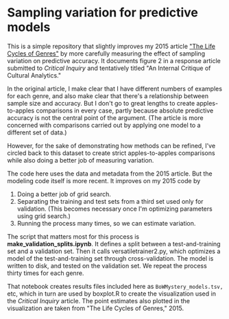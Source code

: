 Sampling variation for predictive models
========================================

This is a simple repository that slightly improves my 2015 article ["The Life Cycles of Genres"](http://culturalanalytics.org/2016/05/the-life-cycles-of-genres/) by more carefully measuring the effect of sampling variation on predictive accuracy. It documents figure 2 in a response article submitted to *Critical Inquiry* and tentatively titled "An Internal Critique of Cultural Analytics."

In the original article, I make clear that I have different numbers of examples for each genre, and also make clear that there's a relationship between sample size and accuracy. But I don't go to great lengths to create apples-to-apples comparisons in every case, partly because absolute predictive accuracy is not the central point of the argument. (The article is more concerned with comparisons carried out by applying one model to a different set of data.)

However, for the sake of demonstrating how methods can be refined, I've circled back to this dataset to create strict apples-to-apples comparisons while also doing a better job of measuring variation.

The code here uses the data and metadata from the 2015 article. But the modeling code itself is more recent. It improves on my 2015 code by

1. Doing a better job of grid search.
2. Separating the training and test sets from a third set used only for validation. (This becomes necessary once I'm optimizing parameters using grid search.)
3. Running the process many times, so we can estimate variation.

The script that matters most for this process is **make_validation_splits.ipynb**.  It defines a split between a test-and-training set and a validation set. Then it calls versatiletrainer2.py, which optimizes a model of the test-and-training set through cross-validation. The model is written to disk, and tested on the validation set. We repeat the process thirty times for each genre.

That notebook creates results files included here as ```BoWMystery_models.tsv,``` etc, which in turn are used by boxplot.R to create the visualization used in the *Critical Inquiry* article. The point estimates also plotted in the visualization are taken from "The Life Cycles of Genres," 2015.
